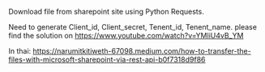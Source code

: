 Download file from sharepoint site using Python Requests.

Need to generate Client_id, Client_secret, Tenent_id, Tenent_name. please find the solution on https://www.youtube.com/watch?v=YMliU4vB_YM 

In thai: https://narumitkitiweth-67098.medium.com/how-to-transfer-the-files-with-microsoft-sharepoint-via-rest-api-b0f7318d9f86
